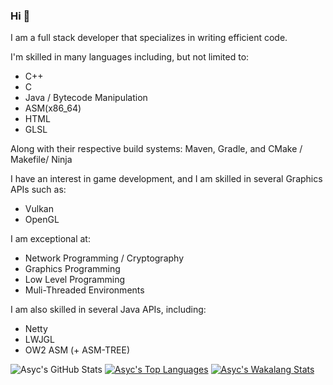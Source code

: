 ### Hi :wave:
I am a full stack developer that specializes in writing efficient code.

I'm skilled in many languages including, but not limited to:
* C++
* C
* Java / Bytecode Manipulation
* ASM(x86_64)
* HTML
* GLSL

Along with their respective build systems:
Maven, Gradle, and CMake / Makefile/ Ninja

I have an interest in game development, and I am skilled in several Graphics APIs such as: 
* Vulkan
* OpenGL

I am exceptional at:
* Network Programming / Cryptography
* Graphics Programming
* Low Level Programming
* Muli-Threaded Environments

I am also skilled in several Java APIs, including:
* Netty
* LWJGL
* OW2 ASM (+ ASM-TREE)

![Asyc's GitHub Stats](https://github-readme-stats.vercel.app/api?username=asyc&show_icons=true&count_private=true&theme=cobalt)
[![Asyc's Top Languages](https://github-readme-stats.vercel.app/api/top-langs/?username=asyc&layout=compact&theme=cobalt)](https://github.com/anuraghazra/github-readme-stats)
[![Asyc's Wakalang Stats](https://github-readme-stats.vercel.app/api/wakatime?username=@Asyc&theme=cobalt)](https://github.com/anuraghazra/github-readme-stats)
